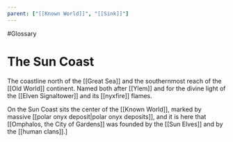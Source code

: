 ```yaml
---
parent: ["[[Known World]]", "[[Sink]]"]
---
```

#Glossary 
# The Sun Coast

The coastline north of the [[Great Sea]] and the southernmost reach of the [[Old World]] continent. Named both after [[Ylem]] and for the divine light of the [[Elven Signaltower]] and its [[nyxfire]] flames.

On the Sun Coast sits the center of the [[Known World]], marked by massive [[polar onyx deposit|polar onyx deposits]], and it is here that [[Omphalos, the City of Gardens]] was founded by the [[Sun Elves]] and by the [[human clans]].]